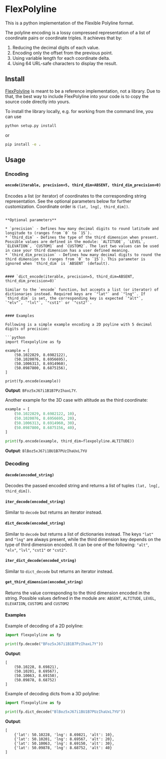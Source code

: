 # FlexPolyline

This is a python implementation of the Flexible Polyline format.

The polyline encoding is a lossy compressed representation of a list of coordinate pairs or
coordinate triples. It achieves that by:

1. Reducing the decimal digits of each value.
2. Encoding only the offset from the previous point.
3. Using variable length for each coordinate delta.
4. Using 64 URL-safe characters to display the result.

## Install

[FlexPolyline](https://github.com/heremaps/flexible-polyline) is meant to be a reference implementation,
not a library. Due to that, the best way to include FlexPolyline into your code is to copy the source 
code directly into yours. 

To install the library locally, e.g. for working from the command line, you can use
```bash
python setup.py install
```
or
```bash
pip install -e .
```

## Usage

### Encoding

#### `encode(iterable, precision=5, third_dim=ABSENT, third_dim_precision=0)`

Encodes a list (or iterator) of coordinates to the corresponding string representation. See the optional parameters below for further customization. Coordinate order is `(lat, lng[, third_dim])`.
```

**Optional parameters**

* `precision` - Defines how many decimal digits to round latitude and longitude to (ranges from `0` to `15`).
* `third_dim` - Defines the type of the third dimension when present. Possible values are defined in the module: `ALTITUDE`, `LEVEL`, `ELEVATION`, `CUSTOM1` and `CUSTOM2`. The last two values can be used in case your third dimension has a user defined meaning.
* `third_dim_precision` - Defines how many decimal digits to round the third dimension to (ranges from `0` to `15`). This parameter is ignored when `third_dim` is `ABSENT` (default).


#### `dict_encode(iterable, precision=5, third_dim=ABSENT, third_dim_precision=0)`

Similar to the `encode` function, but accepts a list (or iterator) of dictionaries instead. Required keys are `"lat"` and `"lng"`. If `third_dim` is set, the corresponding key is expected `"alt"`, `"elv"`, `"lvl"`, `"cst1"` or `"cst2"`. 


#### Examples

Following is a simple example encoding a 2D poyline with 5 decimal digits of precision:

```python
import flexpolyline as fp

example = [
    (50.1022829, 8.6982122),
    (50.1020076, 8.6956695),
    (50.1006313, 8.6914960),
    (50.0987800, 8.6875156),
]

print(fp.encode(example))
```

**Output**: `BFoz5xJ67i1B1B7PzIhaxL7Y`.

Another example for the 3D case with altitude as the third coordinate:

```python
example = [
    (50.1022829, 8.6982122, 10),
    (50.1020076, 8.6956695, 20),
    (50.1006313, 8.6914960, 30),
    (50.0987800, 8.6875156, 40),
]

print(fp.encode(example, third_dim=flexpolyline.ALTITUDE))
```

**Output**: `BlBoz5xJ67i1BU1B7PUzIhaUxL7YU`

### Decoding

#### `decode(encoded_string)`

Decodes the passed encoded string and returns a list of tuples `(lat, lng[, third_dim])`.

#### `iter_decode(encoded_string)`

Similar to `decode` but returns an iterator instead.

#### `dict_decode(encoded_string)`

Similar to `decode` but returns a list of dictionaries instead. The keys `"lat"` and `"lng"` are always present, while the third dimension key depends on the type of third dimension encoded. It can be one of the following: `"alt"`, `"elv"`, `"lvl"`, `"cst1"` or `"cst2"`.

#### `iter_dict_decode(encoded_string)`

Similar to `dict_decode` but returns an iterator instead.

#### `get_third_dimension(encoded_string)`

Returns the value corresponding to the third dimension encoded in the string. Possible values defined in the module are: `ABSENT`, `ALTITUDE`, `LEVEL`, `ELEVATION`, `CUSTOM1` and `CUSTOM2`

#### Examples

Example of decoding of a 2D polyline:

```python
import flexpolyline as fp

print(fp.decode("BFoz5xJ67i1B1B7PzIhaxL7Y"))
```

**Output**:

```
[
    (50.10228, 8.69821),
    (50.10201, 8.69567),
    (50.10063, 8.69150),
    (50.09878, 8.68752)
]
```


Example of decoding dicts from a 3D polyline:

```python
import flexpolyline as fp

print(fp.dict_decode("BlBoz5xJ67i1BU1B7PUzIhaUxL7YU"))
```

**Output**: 

```
[
    {'lat': 50.10228, 'lng': 8.69821, 'alt': 10},
    {'lat': 50.10201, 'lng': 8.69567, 'alt': 20},
    {'lat': 50.10063, 'lng': 8.69150, 'alt': 30},
    {'lat': 50.09878, 'lng': 8.68752, 'alt': 40}
]
```





